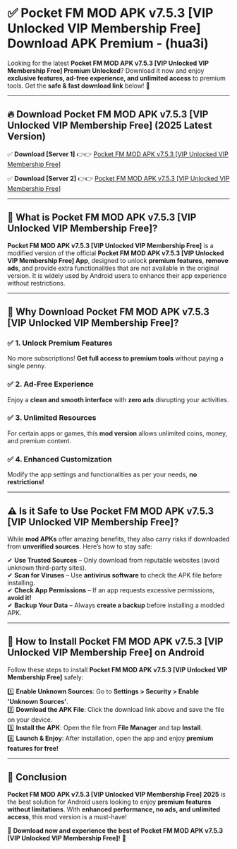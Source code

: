 
# ✅ Pocket FM MOD APK v7.5.3 [VIP Unlocked VIP Membership Free] Download APK Premium -  (hua3i) 

Looking for the latest **Pocket FM MOD APK v7.5.3 [VIP Unlocked VIP Membership Free] Premium Unlocked**? Download it now and enjoy **exclusive features, ad-free experience, and unlimited access** to premium tools. Get the **safe & fast download link** below! 🚀

---

## 🔥 Download Pocket FM MOD APK v7.5.3 [VIP Unlocked VIP Membership Free] (2025 Latest Version)

✅ **Download [Server 1]** 👉👉 [Pocket FM MOD APK v7.5.3 [VIP Unlocked VIP Membership Free] ](https://apkcomod.com?title=Pocket_FM_MOD_APK_v7.5.3_[VIP_Unlocked_VIP_Membership_Free])  

✅ **Download [Server 2]** 👉👉 [Pocket FM MOD APK v7.5.3 [VIP Unlocked VIP Membership Free] ](https://apkcomod.com?title=Pocket_FM_MOD_APK_v7.5.3_[VIP_Unlocked_VIP_Membership_Free])  


---

## 📌 What is Pocket FM MOD APK v7.5.3 [VIP Unlocked VIP Membership Free]?

**Pocket FM MOD APK v7.5.3 [VIP Unlocked VIP Membership Free]** is a modified version of the official **Pocket FM MOD APK v7.5.3 [VIP Unlocked VIP Membership Free] App**, designed to unlock **premium features**, **remove ads**, and provide extra functionalities that are not available in the original version. It is widely used by Android users to enhance their app experience without restrictions.

---

## 🌟 Why Download Pocket FM MOD APK v7.5.3 [VIP Unlocked VIP Membership Free]?

### ✅ 1. Unlock Premium Features
No more subscriptions! **Get full access to premium tools** without paying a single penny.

### ✅ 2. Ad-Free Experience
Enjoy a **clean and smooth interface** with **zero ads** disrupting your activities.

### ✅ 3. Unlimited Resources
For certain apps or games, this **mod version** allows unlimited coins, money, and premium content.

### ✅ 4. Enhanced Customization
Modify the app settings and functionalities as per your needs, **no restrictions!**

---

## ⚠️ Is it Safe to Use Pocket FM MOD APK v7.5.3 [VIP Unlocked VIP Membership Free]?

While **mod APKs** offer amazing benefits, they also carry risks if downloaded from **unverified sources**. Here’s how to stay safe:

✔ **Use Trusted Sources** – Only download from reputable websites (avoid unknown third-party sites).  
✔ **Scan for Viruses** – Use **antivirus software** to check the APK file before installing.  
✔ **Check App Permissions** – If an app requests excessive permissions, **avoid it!**  
✔ **Backup Your Data** – Always **create a backup** before installing a modded APK.

---

## 📲 How to Install Pocket FM MOD APK v7.5.3 [VIP Unlocked VIP Membership Free] on Android

Follow these steps to install **Pocket FM MOD APK v7.5.3 [VIP Unlocked VIP Membership Free]** safely:

1️⃣ **Enable Unknown Sources**: Go to **Settings > Security > Enable 'Unknown Sources'**.  
2️⃣ **Download the APK File**: Click the download link above and save the file on your device.  
3️⃣ **Install the APK**: Open the file from **File Manager** and tap **Install**.  
4️⃣ **Launch & Enjoy**: After installation, open the app and enjoy **premium features for free!**

---

## 🚀 Conclusion

**Pocket FM MOD APK v7.5.3 [VIP Unlocked VIP Membership Free] 2025** is the best solution for Android users looking to enjoy **premium features without limitations**. With **enhanced performance, no ads, and unlimited access**, this mod version is a must-have!

🔻 **Download now and experience the best of Pocket FM MOD APK v7.5.3 [VIP Unlocked VIP Membership Free]!** 🔻

